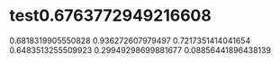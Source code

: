 # test0.6763772949216608
0.6818319905550828
0.936272607979497
0.7217351414041654
0.6483513255509923
0.29949298699881677
0.08856441896438139
